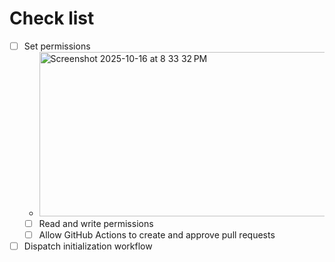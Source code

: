 # Check list

- [ ] Set permissions
  - <img width="572" height="263" alt="Screenshot 2025-10-16 at 8 33 32 PM" src="https://github.com/user-attachments/assets/48c29bd0-de77-4d8e-84a0-87e9209d35b1" />
  - [ ] Read and write permissions
  - [ ] Allow GitHub Actions to create and approve pull requests
- [ ] Dispatch initialization workflow
